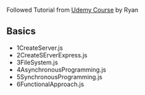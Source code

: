 Followed Tutorial from [Udemy Course](https://www.udemy.com/course/node-js-api-tutorial/learn/lecture/13683890#announcements) by Ryan

## Basics

- 1CreateServer.js
- 2CreateSErverExpress.js
- 3FileSystem.js
- 4AsynchronousProgramming.js
- 5SynchronousProgramming.js
- 6FunctionalApproach.js
